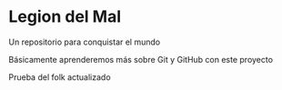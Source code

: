 # Legion del Mal
Un repositorio para conquistar el mundo

Básicamente aprenderemos más sobre Git y GitHub con este proyecto

Prueba del folk actualizado
